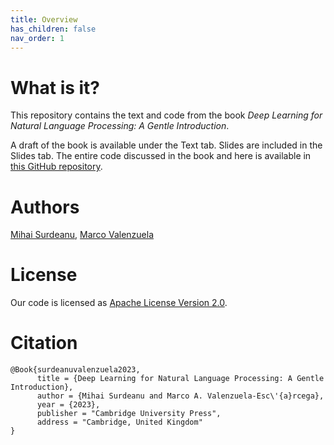 ```yaml
---
title: Overview
has_children: false
nav_order: 1
---
```


# What is it?

This repository contains the text and code from the book *Deep Learning for Natural Language Processing: A Gentle Introduction*.

A draft of the book is available under the Text tab. Slides are included in the Slides tab. The entire code discussed in the book and here is available in [this GitHub repository](https://github.com/clulab/gentlenlp).

# Authors

[Mihai Surdeanu](http://surdeanu.info/mihai/), [Marco Valenzuela](https://github.com/marcovzla)

# License

Our code is licensed as [Apache License Version 2.0](https://github.com/clulab/gentlenlp/blob/main/LICENSE).

# Citation

```
@Book{surdeanuvalenzuela2023,
      title = {Deep Learning for Natural Language Processing: A Gentle Introduction},
      author = {Mihai Surdeanu and Marco A. Valenzuela-Esc\'{a}rcega},
      year = {2023},
      publisher = "Cambridge University Press",
      address = "Cambridge, United Kingdom"
}
```

